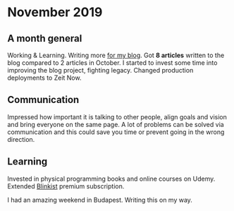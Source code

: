 # November 2019

## A month general

Working & Learning. Writing more [for my blog](https://grischuk.de/). Got **8 articles** written to the blog compared to 2 articles in October. I started to invest some time into improving the blog project, fighting legacy. Changed production deployments to Zeit Now.

## Communication

Impressed how important it is talking to other people, align goals and vision and bring everyone on the same page. A lot of problems can be solved via communication and this could save you time or prevent going in the wrong direction.

## Learning

Invested in physical programming books and online courses on Udemy. Extended [Blinkist](https://www.blinkist.com/) premium subscription.

I had an amazing weekend in Budapest. Writing this on my way.
